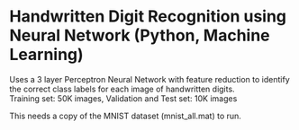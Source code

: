 # Handwritten Digit Recognition using Neural Network (Python, Machine Learning)
Uses a 3 layer Perceptron Neural Network with feature reduction to identify the correct class labels for each image of handwritten digits.  
Training set: 50K images, Validation and Test set: 10K images  

This needs a copy of the MNIST dataset (mnist_all.mat) to run.

